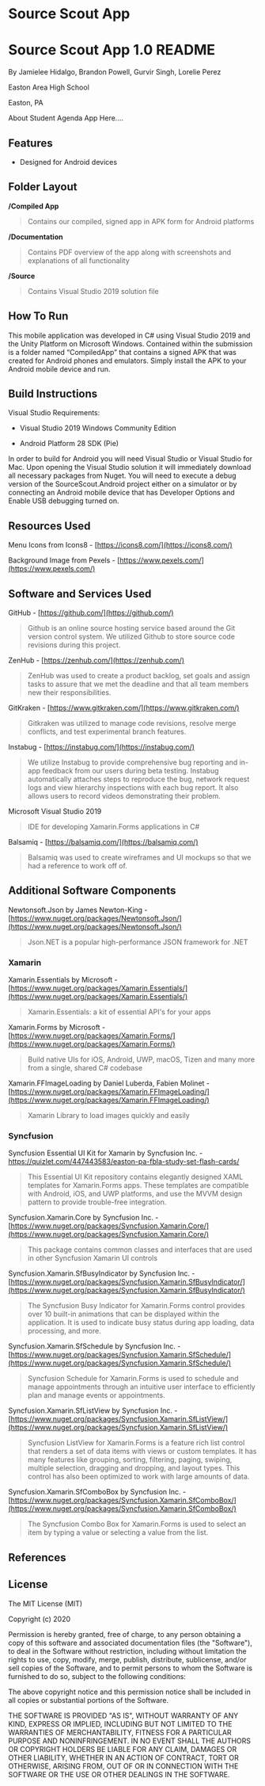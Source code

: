 # Source Scout App

# Source Scout App 1.0 README

By Jamielee Hidalgo, Brandon Powell, Gurvir Singh, Lorelie Perez

Easton Area High School

Easton, PA

  

  

About Student Agenda App Here....

  

  

## Features

  

- Designed for Android devices


  

  

## Folder Layout

  

**/Compiled App**

  

> Contains our compiled, signed app in APK form for Android platforms

  

**/Documentation**

  

> Contains PDF overview of the app along with screenshots and explanations of all functionality

  

**/Source**

  

> Contains Visual Studio 2019 solution file

  

  

## How To Run

  

This mobile application was developed in C# using Visual Studio 2019 and the Unity Platform on Microsoft Windows. Contained within the submission is a folder named “CompiledApp” that contains a signed APK that was created for Android phones and emulators. Simply install the APK to your Android mobile device and run.

  

  

## Build Instructions

  

Visual Studio Requirements:

  

- Visual Studio 2019 Windows Community Edition

- Android Platform 28 SDK (Pie)

  

In order to build for Android you will need Visual Studio or Visual Studio for Mac. Upon opening the Visual Studio solution it will immediately download all necessary packages from Nuget. You will need to execute a debug version of the SourceScout.Android project either on a simulator or by connecting an Android mobile device that has Developer Options and Enable USB debugging turned on.
  

## Resources Used

  

Menu Icons from Icons8 - [https://icons8.com/](https://icons8.com/)

  
  

Background Image from Pexels - [https://www.pexels.com/](https://www.pexels.com/)


  

## Software and Services Used

  

GitHub - [https://github.com/](https://github.com/)

  

> Github is an online source hosting service based around the Git version control system. We utilized Github to store source code revisions during this project.

  

  

ZenHub - [https://zenhub.com/](https://zenhub.com/)

  

> ZenHub was used to create a product backlog, set goals and assign tasks to assure that we met the deadline and that all team members new their responsibilities.

  

  

GitKraken - [https://www.gitkraken.com/](https://www.gitkraken.com/)

  

> Gitkraken was utilized to manage code revisions, resolve merge conflicts, and test experimental branch features.

  

  

Instabug - [https://instabug.com/](https://instabug.com/)

  

> We utilize Instabug to provide comprehensive bug reporting and in-app feedback from our users during beta testing. Instabug automatically attaches steps to reproduce the bug, network request logs and view hierarchy inspections with each bug report. It also allows users to record videos demonstrating their problem.

  

  

Microsoft Visual Studio 2019

  

> IDE for developing Xamarin.Forms applications in C#

  

  

Balsamiq - [https://balsamiq.com/](https://balsamiq.com/)

  

> Balsamiq was used to create wireframes and UI mockups so that we had a reference to work off of.

  

  

## Additional Software Components

  

Newtonsoft.Json by James Newton-King - [https://www.nuget.org/packages/Newtonsoft.Json/](https://www.nuget.org/packages/Newtonsoft.Json/)

  

> Json.NET is a popular high-performance JSON framework for .NET

  

### Xamarin

Xamarin.Essentials by Microsoft - [https://www.nuget.org/packages/Xamarin.Essentials/](https://www.nuget.org/packages/Xamarin.Essentials/)

  

> Xamarin.Essentials: a kit of essential API's for your apps

  

Xamarin.Forms by Microsoft - [https://www.nuget.org/packages/Xamarin.Forms/](https://www.nuget.org/packages/Xamarin.Forms/)

  

> Build native UIs for iOS, Android, UWP, macOS, Tizen and many more from a single, shared C# codebase

  

Xamarin.FFImageLoading by Daniel Luberda, Fabien Molinet - [https://www.nuget.org/packages/Xamarin.FFImageLoading/](https://www.nuget.org/packages/Xamarin.FFImageLoading/)

  

> Xamarin Library to load images quickly and easily

  

### Syncfusion

Syncfusion Essential UI Kit for Xamarin by Syncfusion Inc. - https://quizlet.com/447443583/easton-pa-fbla-study-set-flash-cards/ 

  

> This Essential UI Kit repository contains elegantly designed XAML templates for Xamarin.Forms apps. These templates are compatible with Android, iOS, and UWP platforms, and use the MVVM design pattern to provide trouble-free integration.

  

  

Syncfusion.Xamarin.Core by Syncfusion Inc. - [https://www.nuget.org/packages/Syncfusion.Xamarin.Core/](https://www.nuget.org/packages/Syncfusion.Xamarin.Core/)

  

> This package contains common classes and interfaces that are used in other Syncfusion Xamarin UI controls

  

  

Syncfusion.Xamarin.SfBusyIndicator by Syncfusion Inc. - [https://www.nuget.org/packages/Syncfusion.Xamarin.SfBusyIndicator/](https://www.nuget.org/packages/Syncfusion.Xamarin.SfBusyIndicator/)

  

> The Syncfusion Busy Indicator for Xamarin.Forms control provides over 10 built-in animations that can be displayed within the application. It is used to indicate busy status during app loading, data processing, and more.

  

  

Syncfusion.Xamarin.SfSchedule by Syncfusion Inc. - [https://www.nuget.org/packages/Syncfusion.Xamarin.SfSchedule/](https://www.nuget.org/packages/Syncfusion.Xamarin.SfSchedule/)

  

> Syncfusion Schedule for Xamarin.Forms is used to schedule and manage appointments through an intuitive user interface to efficiently plan and manage events or appointments.

  

  

Syncfusion.Xamarin.SfListView by Syncfusion Inc. - [https://www.nuget.org/packages/Syncfusion.Xamarin.SfListView/](https://www.nuget.org/packages/Syncfusion.Xamarin.SfListView/)

  

> Syncfusion ListView for Xamarin.Forms is a feature rich list control that renders a set of data items with views or custom templates. It has many features like grouping, sorting, filtering, paging, swiping, multiple selection, dragging and dropping, and layout types. This control has also been optimized to work with large amounts of data.

  

  

Syncfusion.Xamarin.SfComboBox by Syncfusion Inc. - [https://www.nuget.org/packages/Syncfusion.Xamarin.SfComboBox/](https://www.nuget.org/packages/Syncfusion.Xamarin.SfComboBox/)

  

> The Syncfusion Combo Box for Xamarin.Forms is used to select an item by typing a value or selecting a value from the list.

  

  

## References

  
 

  

## License

  

The MIT License (MIT)

  

Copyright (c) 2020

  

Permission is hereby granted, free of charge, to any person obtaining a copy of this software and associated documentation files (the "Software"), to deal in the Software without restriction, including without limitation the rights to use, copy, modify, merge, publish, distribute, sublicense, and/or sell copies of the Software, and to permit persons to whom the Software is furnished to do so, subject to the following conditions:

  

The above copyright notice and this permission notice shall be included in all copies or substantial portions of the Software.

  

THE SOFTWARE IS PROVIDED "AS IS", WITHOUT WARRANTY OF ANY KIND, EXPRESS OR IMPLIED, INCLUDING BUT NOT LIMITED TO THE WARRANTIES OF MERCHANTABILITY, FITNESS FOR A PARTICULAR PURPOSE AND NONINFRINGEMENT. IN NO EVENT SHALL THE AUTHORS OR COPYRIGHT HOLDERS BE LIABLE FOR ANY CLAIM, DAMAGES OR OTHER LIABILITY, WHETHER IN AN ACTION OF CONTRACT, TORT OR OTHERWISE, ARISING FROM, OUT OF OR IN CONNECTION WITH THE SOFTWARE OR THE USE OR OTHER DEALINGS IN THE SOFTWARE.

